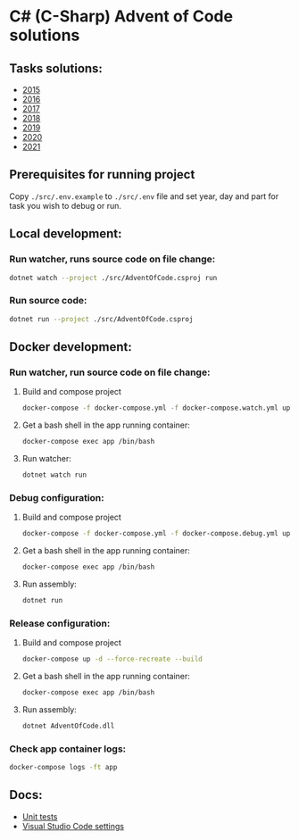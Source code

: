 # C# (C-Sharp) Advent of Code solutions

## Tasks solutions:
* [2015](https://github.com/paljinov/c-sharp-advent-of-code/tree/master/src/Tasks/2015)
* [2016](https://github.com/paljinov/c-sharp-advent-of-code/tree/master/src/Tasks/2016)
* [2017](https://github.com/paljinov/c-sharp-advent-of-code/tree/master/src/Tasks/2017)
* [2018](https://github.com/paljinov/c-sharp-advent-of-code/tree/master/src/Tasks/2018)
* [2019](https://github.com/paljinov/c-sharp-advent-of-code/tree/master/src/Tasks/2019)
* [2020](https://github.com/paljinov/c-sharp-advent-of-code/tree/master/src/Tasks/2020)
* [2021](https://github.com/paljinov/c-sharp-advent-of-code/tree/master/src/Tasks/2021)

## Prerequisites for running project
Copy `./src/.env.example` to `./src/.env` file and set year, day and part for task you wish to debug or run.

## Local development:

### Run watcher, runs source code on file change:
```sh
dotnet watch --project ./src/AdventOfCode.csproj run
```

### Run source code:
```sh
dotnet run --project ./src/AdventOfCode.csproj
```

## Docker development:

### Run watcher, run source code on file change:
1. Build and compose project
    ```sh
    docker-compose -f docker-compose.yml -f docker-compose.watch.yml up -d --force-recreate --build
    ```
2. Get a bash shell in the app running container: 
    ```sh
    docker-compose exec app /bin/bash
    ```
3. Run watcher:
    ```sh
    dotnet watch run
    ```
### Debug configuration:
1. Build and compose project
    ```sh
    docker-compose -f docker-compose.yml -f docker-compose.debug.yml up -d --force-recreate --build
    ```
2. Get a bash shell in the app running container: 
    ```sh
    docker-compose exec app /bin/bash
    ```
3. Run assembly:
    ```sh
    dotnet run
    ```

### Release configuration:
1. Build and compose project
    ```sh
    docker-compose up -d --force-recreate --build
    ```
2. Get a bash shell in the app running container: 
    ```sh
    docker-compose exec app /bin/bash
    ```
3. Run assembly:
    ```sh
    dotnet AdventOfCode.dll
    ```

### Check app container logs:
```sh
docker-compose logs -ft app
```

## Docs:
* [Unit tests](./docs/UnitTests.md)
* [Visual Studio Code settings](./docs/VisualStudioCode.md)
